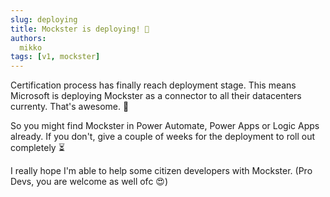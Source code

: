 ```yaml
---
slug: deploying
title: Mockster is deploying! 🥳
authors:
  mikko
tags: [v1, mockster]
---
```


Certification process has finally reach deployment stage. This means Microsoft is deploying Mockster as a connector to all their datacenters currenty. That's awesome. 🥳

So you might find Mockster in Power Automate, Power Apps or Logic Apps already. If you don't, give a couple of weeks for the deployment to roll out completely ⏳

I really hope I'm able to help some citizen developers with Mockster. (Pro Devs, you are welcome as well ofc 😍)